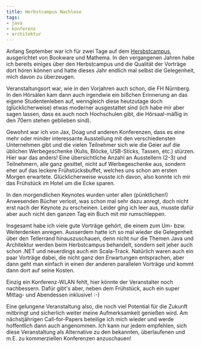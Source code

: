 ```yaml
---
title: Herbstcampus Nachlese
tags:
- java
- konferenz
- architektur
---
```


Anfang September war ich für zwei Tage auf dem [Hersbstcampus](http://www.herbstcampus.de), ausgerichtet von Bookware und Mathema. In den vergangenen Jahren habe ich bereits einiges über den Herbstcampus und die Qualität der Vorträge dort hören können und hatte dieses Jahr endlich mal selbst die Gelegenheit, mich davon zu überzeugen.

Veranstaltungsort war, wie in den Vorjahren auch schon, die FH Nürnberg. In den Hörsälen kam dann auch irgendwie ein bißchen Erinnerung an das eigene Studentenleben auf, wenngleich diese heutzutage doch (glücklicherweise) etwas moderner ausgestattet sind (ich habe mir aber sagen lassen, dass es auch noch Hochschulen gibt, die Hörsaal-mäßig in den 70ern stehen geblieben sind).

Gewohnt war ich von Jax, Doag und anderen Konferenzen, dass es eine mehr oder minder interessante Ausstellung mit den verschiedensten Unternehmen gibt und die vielen Teilnehmer sich wie die Geier auf die üblichen Werbegeschenke (Kulis, Blöcke, USB-Sticks, Tassen, etc.) stürzen. Hier war das anders! Eine übersichtliche Anzahl an Ausstellern (2-3) und Teilnehmern, alle ganz gesittet, nicht auf Werbegeschenke aus, sondern eher auf das leckere Frühstücksbuffet, welches uns schon am ersten Morgen erwartete. Glücklicherweise wusste ich davon, also konnte ich mir das Frühstück im Hotel um die Ecke sparen.

In den morgendlichen Keynotes wurden unter allen (pünktlichen!) Anwesenden Bücher verlost, was schon mal sehr dazu anregt, doch nicht erst nach der Keynote zu erscheinen. Leider ging ich leer aus, musste dafür aber auch nicht den ganzen Tag ein Buch mit mir rumschleppen.

Insgesamt habe ich viele gute Vorträge gehört, die einem zum Um- bzw. Weiterdenken anregen. Ausserdem hatte ich so mal wieder die Gelegenheit über den Tellerrand hinauszuschauen, denn nicht nur die Themen Java und Architektur werden beim Herbstcampus behandelt, sondern seit jeher auch schon .NET und neuerdings auch ein Scala-Track. Natürlich waren auch ein paar Vorträge dabei, die nicht ganz den Erwartungen entsprachen, aber dann geht man einfach in einen der anderen parallelen Vorträge und kommt dann dort auf seine Kosten.

Einzig ein Konferenz-WLAN fehlt, hier könnte der Veranstalter noch nachbessern. Dafür gibt's aber, neben dem Frühstück, auch ein super Mittag- und Abendessen inklusive! :-)

Eine gelungene Veranstaltung also, die noch viel Potential für die Zukunft mitbringt und sicherlich weiter meine Aufmerksamkeit genießen wird. Am nächstjährigen Call-for-Papers beteilige ich mich wieder und werde hoffentlich dann auch angenommen. Ich kann nur jedem empfehlen, sich diese Veranstaltung als Alternative zu den bekannten, überlaufenen und m.E. zu kommerziellen Konferenzen anzuschauen!
